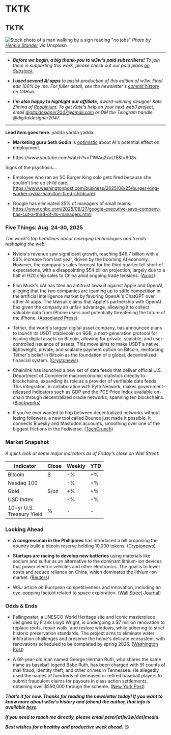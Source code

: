 # TKTK
## TKTK

![Stock photo of a man walking by a sign reading "no jobs"](https://w3w.news/img/hennie-stander-unsplash-3000.jpg)
*Photo by [Hennie Stander](https://unsplash.com/@henniestander) via Unsplash.*

<hr>

- _**Before we begin, a big thank-you to w3w's paid subscribers!** To join them in supporting this work, please check out our paid plans [on Substack](https://w3wnews.substack.com/subscribe)._

- _**I used several AI apps** to assist production of this edition of w3w. Final edit 100% by me. For fuller detail, see the newsletter's [commit history](https://github.com/peteramckay/w3wnewsletter/commits) on GitHub._

- _**I'm also happy to highlight our affiliate,** award-winning designer Kate Zimina of [Roobinium](https://dribbble.com/roobinium). To get Kate's help on your next web3 project, email digitaldesigner2047@gmail.com or DM the Telegram handle @digitaldesigner2047._

<hr>

**Lead item goes here.** yadda yadda yadda.

<!-- Riff on AI's potential effect on employment using an ad-hoc pro/con -->

- **Marketing guru Seth Godin** is [optimistic](https://seths.blog/2025/08/job-churn/) about AI's potential effect on employment.

- <!-- TK rant-y link from HR recruiter guy on "psychotic" corporations. Part about AI starts about 12-13 mins in. --> https://www.youtube.com/watch?v=T1WAq2xoLfE&t=908s

Signs of the psychosis...

- Employee who ran an SC Burger King solo gets fired because she couldn't line up child care.
https://www.washingtonpost.com/business/2025/08/25/burger-king-worker-nykia-hamilton-fired-childcare/

- Google has eliminated 35% of managers of small teams: https://www.cnbc.com/2025/08/27/google-executive-says-company-has-cut-a-third-of-its-managers.html

<!-- Perhaps end with note that these guys are both tech-savvy in their way, but they're not engineers. -->


### Five Things: Aug. 24-30, 2025

*The week's top headlines about emerging technologies and trends reshaping the web:*

- Nvidia's revenue saw significant growth, reaching $46.7 billion with a 56% increase from last year, driven by the booming AI economy. However, the company's sales forecast for the third quarter fell short of expectations, with a disappointing $54 billion projection, largely due to a halt in H20 chip sales to China amid ongoing trade tensions. ([Axios](https://www.axios.com/2025/08/27/nvidia-earnings-revenue-jensen-huang)) <!-- Draft news summary by Leo/Llama 3.1 8B -->

- Elon Musk's xAI has filed an antitrust lawsuit against Apple and OpenAI, alleging that the two companies are teaming up to stifle competition in the artificial intelligence market by favoring OpenAI's ChatGPT over other AI apps. The lawsuit claims that Apple's partnership with OpenAI has given the company an unfair advantage, allowing it to collect valuable data from iPhone users and potentially threatening the future of the iPhone. ([Associated Press](https://apnews.com/article/elon-musk-apple-openai-chatgpt-8cc360bd419894ad8c6bfdd79eb5693f)) <!-- Draft news summary by Leo/Llama 3.1 8B -->

- Tether, the world's largest digital asset company, has announced plans to launch its USDT stablecoin on RGB, a next-generation protocol for issuing digital assets on Bitcoin, allowing for private, scalable, and user-controlled issuance of assets. This move aims to make USDT a native, lightweight, private, and scalable payment option on Bitcoin, reinforcing Tether's belief in Bitcoin as the foundation of a global, decentralized financial system. ([Cryptonews](https://cryptonews.com/news/tether-stablecoin-usdt-coming-to-bitcoin-blockchain/)) <!-- Draft news summary by Leo/Llama 3.1 8B -->

- Chainlink has launched a new set of data feeds that deliver official U.S. Department of Commerce macroeconomic statistics directly to blockchains, expanding its role as a provider of verifiable data feeds. This integration, in collaboration with Pyth Network, makes government-released indicators such as GDP and the PCE Price Index available on-chain through decentralized oracle networks, spanning ten blockchains.([Blockworks](https://blockworks.co/news/chainlink-labs-commerce)) <!-- Draft news summary by Leo/Llama 3.1 8B -->

- If you’ve ever wanted to hop between decentralized networks without losing followers, a new tool called Bounce just made it possible. It connects Bluesky and Mastodon accounts, smoothing over one of the biggest frictions in the Fediverse. ([TechCrunch](https://techcrunch.com/2025/08/25/bounce-launches-a-service-for-moving-accounts-between-bluesky-and-mastodon/)) <!-- Draft news summary by ChatGPT -->

### Market Snapshot

*A quick look at some major indicators as of Friday's close on Wall Street:*

<table>

  <thead>
    <tr>
      <th>Indicator</th>
      <th>Close</th>
      <th>Weekly</th>
      <th>YTD</th>
    </tr>
  </thead>

  <tbody>
   <tr>
     <td>Bitcoin</td>
     <td>$</td>
     <td>-%</td>
     <td>+%</td>
   </tr>

   <tr>
     <td>Nasdaq 100</td>
     <td></td>
     <td>-%</td>
     <td>+%</td>
   </tr>

   <tr>
     <td>Gold</td>
     <td>$/oz</td>
     <td>+%</td>
     <td>+%</td>
   </tr>

   <tr>
     <td>USD Index</td>
     <td></td>
     <td>-%</td>
     <td>-%</td>
   </tr>

   <tr>
     <td>10-yr U.S.<br> Treasury Yield</td>
     <td>%</td>
     <td>-</td>
     <td>-</td>
   </tr>

</tbody>
</table>

### Looking Ahead

- **A congressman in the Phillipines** has introduced a bill proposing the country build a bitcoin reserve holding 10,000 tokens. ([Cryptonews](https://finance.yahoo.com/news/philippines-proposes-massive-10-000-172644985.html))

- **Startups are racing to develop new batteries** using materials like sodium and sulfur as an alternative to the dominant lithium-ion devices that power electric vehicles and other electronics. The goal is to lower costs and reduce reliance on China, which dominates the lithium-ion market. ([Reuters](https://news.google.com/read/CBMitgFBVV95cUxPT2hWaEFkZDhnQy16YjJpZFFVSklTMXNLVW51VFdDSC05OU9FYURXNUZ6Z2hNc3V2Q2h5elJQODJFemthWFJ2ZV8taV9mWVlQd3RhZFMtTEtmN2JOS0UyV21FMDRBWnl5bnVEOGUxQWJXMjBoOUozWktramt1bTlaeDdGQXZYRV9sMG9WZ3lxSzNlQUhNU0RoQ1lRMC1xNF9vZG9WS0J1RHE0SlRmZnpSN2w5MjVfdw?hl=en-US&gl=US&ceid=US%3Aen))

- WSJ article on Euorpean competitiveness and innovation, including an eye-popping factoid related to space exploration. ([Wall Street Journal](https://www.wsj.com/world/europe/europe-is-losing-fe179376?st=XeCdCn&reflink=desktopwebshare_permalink))

### Odds & Ends

- Fallingwater, a UNESCO World Heritage site and iconic masterpiece designed by Frank Lloyd Wright, is undergoing a $7 million renovation to replace roofs, repair walls, and restore windows, while adhering to strict historic preservation standards. The project aims to eliminate water infiltration challenges and preserve the home's delicate ecosystem, with renovations scheduled to be completed by spring 2026. ([Washington Post](https://wapo.st/4mJ4XeM)) <!-- Draft news summary by Leo/Llama 3.1 8B -->

- A 69-year-old man named George Herman Ruth, who shares the same name as baseball legend Babe Ruth, has been charged with 91 counts of mail fraud, identity theft, and other crimes in Tennessee. He allegedly used the names of hundreds of deceased or retired baseball players to submit fraudulent claims for payouts in class action settlements, obtaining over $550,000 through the scheme. ([New York Post](https://nypost.com/2025/08/26/sports/babe-ruth-arrested-for-using-baseball-legends-names-in-fraud-scheme/)) <!-- Draft news summary by Leo/Llama 3.1 8B -->

_**That's it for now. Thanks for reading the newsletter today! If you want to know more about w3w's history and (ahem) the author, that info is available [here](https://w3wnews.substack.com/about).**_

_**If you need to reach me directly, please email peter[at]w3w[dot]media.**_

_**Best wishes for a healthy and productive week ahead.**_ 😊
